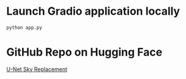 # Launch Gradio application locally

```bash
python app.py
```

# GitHub Repo on Hugging Face

[U-Net Sky Replacement](https://huggingface.co/spaces/Svane20/unet-sky-replacement)